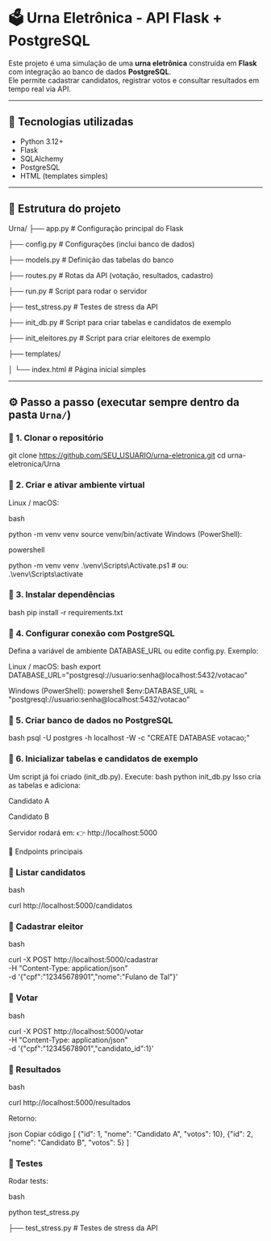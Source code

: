 # 🗳️ Urna Eletrônica - API Flask + PostgreSQL

Este projeto é uma simulação de uma **urna eletrônica** construída em **Flask** com integração ao banco de dados **PostgreSQL**.  
Ele permite cadastrar candidatos, registrar votos e consultar resultados em tempo real via API.

---

## 🚀 Tecnologias utilizadas
- Python 3.12+
- Flask
- SQLAlchemy
- PostgreSQL
- HTML (templates simples)

---

## 📂 Estrutura do projeto

Urna/
├── app.py # Configuração principal do Flask

├── config.py # Configurações (inclui banco de dados)

├── models.py # Definição das tabelas do banco

├── routes.py # Rotas da API (votação, resultados, cadastro)

├── run.py # Script para rodar o servidor

├── test_stress.py # Testes de stress da API

├── init_db.py # Script para criar tabelas e candidatos de exemplo

├── init_eleitores.py # Script para criar eleitores de exemplo

├── templates/

│ └── index.html # Página inicial simples

---

## ⚙️ Passo a passo (executar sempre dentro da pasta `Urna/`)

### 🔹 1. Clonar o repositório

git clone https://github.com/SEU_USUARIO/urna-eletronica.git
cd urna-eletronica/Urna

### 🔹 2. Criar e ativar ambiente virtual
Linux / macOS:

bash

python -m venv venv
source venv/bin/activate
Windows (PowerShell):

powershell

python -m venv venv
.\venv\Scripts\Activate.ps1   # ou: .\venv\Scripts\activate

### 🔹 3. Instalar dependências

bash
pip install -r requirements.txt

### 🔹 4. Configurar conexão com PostgreSQL

Defina a variável de ambiente DATABASE_URL ou edite config.py.
Exemplo:

Linux / macOS:
bash
export DATABASE_URL="postgresql://usuario:senha@localhost:5432/votacao"

Windows (PowerShell):
powershell
$env:DATABASE_URL = "postgresql://usuario:senha@localhost:5432/votacao"

### 🔹 5. Criar banco de dados no PostgreSQL

bash
psql -U postgres -h localhost -W -c "CREATE DATABASE votacao;"

### 🔹 6. Inicializar tabelas e candidatos de exemplo

Um script já foi criado (init_db.py). Execute:
bash
python init_db.py
Isso cria as tabelas e adiciona:

Candidato A

Candidato B

Servidor rodará em:
👉 http://localhost:5000

📌 Endpoints principais
### 🔹 Listar candidatos

bash

curl http://localhost:5000/candidatos

### 🔹 Cadastrar eleitor

bash

curl -X POST http://localhost:5000/cadastrar \
  -H "Content-Type: application/json" \
  -d '{"cpf":"12345678901","nome":"Fulano de Tal"}'
  
### 🔹 Votar

bash

curl -X POST http://localhost:5000/votar \
  -H "Content-Type: application/json" \
  -d '{"cpf":"12345678901","candidato_id":1}'
  
### 🔹 Resultados

bash

curl http://localhost:5000/resultados

Retorno:

json
Copiar código
[
  {"id": 1, "nome": "Candidato A", "votos": 10},
  {"id": 2, "nome": "Candidato B", "votos": 5}
]

### 🧪 Testes

Rodar tests:

bash

python test_stress.py

├── test_stress.py # Testes de stress da API

